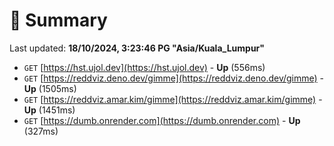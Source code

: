 # 📖 Summary
Last updated: **18/10/2024, 3:23:46 PG "Asia/Kuala_Lumpur"**

- `GET` [https://hst.ujol.dev](https://hst.ujol.dev) - **Up** (556ms)
- `GET` [https://reddviz.deno.dev/gimme](https://reddviz.deno.dev/gimme) - **Up** (1505ms)
- `GET` [https://reddviz.amar.kim/gimme](https://reddviz.amar.kim/gimme) - **Up** (1451ms)
- `GET` [https://dumb.onrender.com](https://dumb.onrender.com) - **Up** (327ms)
